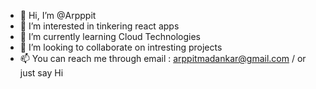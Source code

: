 - 👋 Hi, I’m @Arpppit
- 👀 I’m interested in tinkering react apps 
- 🌱 I’m currently learning Cloud Technologies
- 💞️ I’m looking to collaborate on intresting projects
- 📫 You can reach me through email : arppitmadankar@gmail.com / or just say Hi

<!---
Arpppit/Arpppit is a ✨ special ✨ repository because its `README.md` (this file) appears on your GitHub profile.
You can click the Preview link to take a look at your changes.
--->
